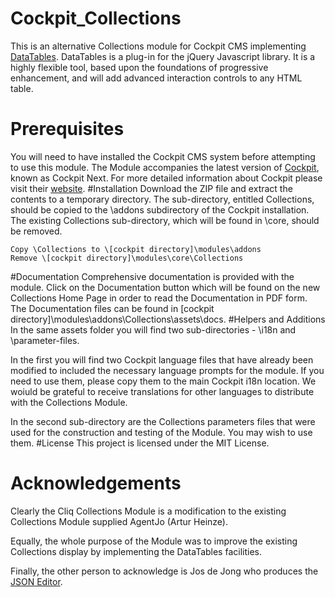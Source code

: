 # Cockpit_Collections
This is an alternative Collections module for Cockpit CMS implementing [DataTables](https://datatables.net/). DataTables is a plug-in for the jQuery Javascript library. It is a highly flexible tool, based upon the foundations of progressive enhancement, and will add advanced interaction controls to any HTML table.
# Prerequisites
You will need to have installed the Cockpit CMS system before attempting to use this module. The Module accompanies the latest version of [Cockpit](https://github.com/aheinze/cockpit), known as Cockpit Next. For more detailed information about Cockpit please visit their [website](http://getcockpit.com/).
#Installation
Download the ZIP file and extract the contents to a temporary directory. The sub-directory, entitled Collections, should be copied to the \addons subdirectory of the Cockpit installation. The existing Collections sub-directory, which will be found in \core, should be removed.

    Copy \Collections to \[cockpit directory]\modules\addons
    Remove \[cockpit directory]\modules\core\Collections

#Documentation
Comprehensive documentation is provided with the module. Click on the Documentation button which will be found on the new Collections Home Page in order to read the Documentation in PDF form. The Documentation files can be found in \[cockpit directory]\modules\addons\Collections\assets\docs.
#Helpers and Additions
In the same assets folder you will find two sub-directories - \i18n and \parameter-files. 

In the first you will find two Cockpit language files that have already been modified to included the necessary language prompts for the module. If you need to use them, please copy them to the main Cockpit i18n location. We woiuld be grateful to receive translations for other languages to distribute with the Collections Module.

In the second sub-directory are the Collections parameters files that were used for the construction and testing of the Module. You may wish to use them.
#License
This project is licensed under the MIT License.
# Acknowledgements
Clearly the Cliq Collections Module is a modification to the existing Collections Module supplied AgentJo (Artur Heinze).

Equally, the whole purpose of the Module was to improve the existing Collections display by implementing the DataTables facilities.

Finally, the other person to acknowledge is Jos de Jong who produces the [JSON Editor](https://github.com/josdejong/jsoneditor).
